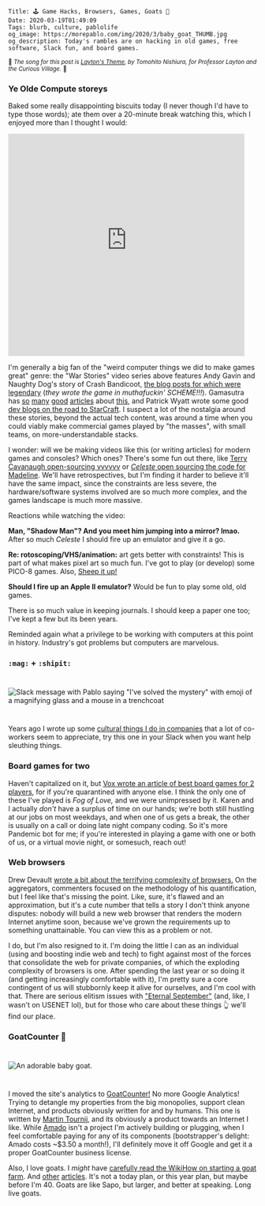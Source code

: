     Title: 🕹 Game Hacks, Browsers, Games, Goats 🐐
    Date: 2020-03-19T01:49:09
    Tags: blurb, culture, pablolife
    og_image: https://morepablo.com/img/2020/3/baby_goat_THUMB.jpg
    og_description: Today's rambles are on hacking in old games, free software, Slack fun, and board games.

<small>🎵 <em>The song for this post is <a href="https://www.youtube.com/watch?v=jiHKGmb7_jA">Layton's Theme</a>, by Tomohito Nishiura, for Professor Layton and the Curious Village.</em> 🎵</small>

### Ye Olde Compute storeys

Baked some really disappointing biscuits today (I never though I'd have to type
those words); ate them over a 20-minute break watching this, which I enjoyed
more than I thought I would:

<iframe width="800" height="450" style="display: block; max-width: 95%" src="https://www.youtube-nocookie.com/embed/sw0VfmXKq54" frameborder="0" allow="accelerometer; autoplay; encrypted-media; gyroscope; picture-in-picture" allowfullscreen></iframe>

I'm generally a big fan of the "weird computer things we did to make games
great" genre: the "War Stories" video series above features Andy Gavin and Naughty
Dog's story of Crash Bandicoot, [the blog posts for which were legendary][1]
(_they wrote the game in muthafuckin' SCHEME!!!_). Gamasutra has [so][2]
[many][3] [good][4] [articles][5] about [this][6], and Patrick Wyatt wrote some
good [dev blogs on the road to StarCraft][7]. I suspect a lot of the
nostalgia around these stories, beyond the actual tech content, was around a
time when you could viably make commercial games played by "the masses", with
small teams, on more-understandable stacks.

I wonder: will we be making videos like this (or writing articles) for modern
games and consoles? Which ones? There's some fun out there, like [Terry Cavanaugh
open-sourcing vvvvvv][8] or [_Celeste_ open sourcing the code for Madeline][9].
We'll have retrospectives, but I'm finding it harder to believe it'll have the
same impact, since the constraints are less severe, the hardware/software
systems involved are so much more complex, and the games landscape is much more
massive.

Reactions while watching the video:

**Man, "Shadow Man"? And you meet him jumping into a mirror? lmao.** After so
much _Celeste_ I should fire up an emulator and give it a go.

**Re: rotoscoping/VHS/animation:** art gets better with constraints! This is
part of what makes pixel art so much fun. I've got to play (or develop) some
PICO-8 games. Also, [Sheep it up!][10]

**Should I fire up an Apple II emulator?** Would be fun to play some old, old
games.

There is so much value in keeping journals. I should keep a paper one too; I've
kept a few but its been years.

Reminded again what a privilege to be working with computers at this point in
history. Industry's got problems but computers are marvelous.

### `:mag:` + `:shipit:`

<div class="caption-img-block" style="margin: 25px auto">
<img src="/img/2020/3/mag_shipit.png" alt="Slack message with Pablo saying &quot;I've solved the mystery&quot; with emoji of a magnifying glass and a mouse in a trenchcoat" style="margin: 15px auto;" />
</div>

Years ago I wrote up some [cultural things I do in companies][11] that a lot of
co-workers seem to appreciate, try this one in your Slack when you want help
sleuthing things.

### Board games for two

Haven't capitalized on it, but [Vox wrote an article of best board games for 2
players][20], for if you're quarantined with anyone else. I think the only one
of these I've played is _Fog of Love,_ and we were unimpressed by it. Karen and
I actually _don't_ have a surplus of time on our hands; we're both still
hustling at our jobs on most weekdays, and when one of us gets a break, the
other is usually on a call or doing late night company coding. So it's more
Pandemic bot for me; if you're interested in playing a game with one or both of
us, or a virtual movie night, or somesuch, reach out!

### Web browsers

Drew Devault [wrote a bit about the terrifying complexity of browsers.][12] On
the aggregators, commenters focused on the methodology of his quantification,
but I feel like that's missing the point. Like, sure, it's flawed and an
approximation, but it's a cute number that tells a story I don't think anyone
disputes: nobody will build a new web browser that renders the modern Internet
anytime soon, because we've grown the requirements up to something unattainable.
You can view this as a problem or not.

I do, but I'm also resigned to it. I'm doing the little I can as an individual
(using and boosting indie web and tech) to fight against most of the forces that
consolidate the web for private companies, of which the exploding complexity of
browsers is one. After spending the last year or so doing it (and getting
increasingly comfortable with it), I'm pretty sure a core contingent of us will
stubbornly keep it alive for ourselves, and I'm cool with that. There are
serious elitism issues with ["Eternal September"][19] (and, like, I wasn't on
USENET lol), but for those who care about these things 👆 we'll find our place.

### GoatCounter 🐐

<div class="caption-img-block" style="margin: 25px auto">
<img src="/img/2020/3/baby_goat_THUMB.jpg" alt="An adorable baby goat." style="margin: 15px auto;" />
</div>

I moved the site's analytics to [GoatCounter!][13] No more Google Analytics!
Trying to detangle my properties from the big monopolies, support clean
Internet, and products obviously written for and by humans. This one is written
by [Martin Tournij][14], and its obviously a product towards an Internet I like.
While [Amado][15] isn't a project I'm actively building or plugging, when I feel
comfortable paying for any of its components (bootstrapper's delight: Amado
costs ~$3.50 a month!), I'll definitely move it off Google and get it a proper
GoatCounter business license.

Also, I love goats. I _might_ have [carefully read the WikiHow on starting a
goat farm][16]. And [other][17] [articles][18]. It's not a today plan, or this
year plan, but maybe before I'm 40. Goats are like Sapo, but larger, and better
at speaking. Long live goats.

   [1]: https://all-things-andy-gavin.com/2011/02/02/making-crash-bandicoot-part-1/
   [2]: https://www.gamasutra.com/view/news/310570/Developers_share_their_most_memorable_dirty_coding_tricks.php
   [3]: https://www.gamasutra.com/view/news/316344/Game_makers_share_some_of_their_favorite_dev_hacks.php
   [4]: https://www.gamasutra.com/view/feature/194772/dirty_game_dev_tricks.php?print=1
   [5]: https://www.gamasutra.com/view/feature/132500/dirty_coding_tricks.php
   [6]: https://www.gamasutra.com/view/news/249475/More_dirty_coding_tricks_from_game_developers.php
   [7]: https://www.codeofhonor.com/blog/tough-times-on-the-road-to-starcraft
   [8]: https://github.com/TerryCavanagh/VVVVVV
   [9]: https://github.com/NoelFB/Celeste/blob/master/Source/Player/Player.cs
   [10]: https://www.gamasutra.com/blogs/DoctorLudos/20171207/311143/Making_a_Game_Boy_game_in_2017_A_quotSheep_It_Upquot_PostMortem_part_12.php
   [11]: /2018/02/culture-hacks.html
   [12]: https://drewdevault.com/2020/03/18/Reckless-limitless-scope.html
   [13]: https://www.goatcounter.com/
   [14]: https://www.arp242.net/
   [15]: https://amado.app
   [16]: https://www.wikihow.com/Start-a-Goat-Farm
   [17]: https://www.motherearthnews.com/homesteading-and-livestock/how-to-be-a-goat-farmer-zbcz1402
   [18]: https://www.beginningfarmers.org/goat-farming/
   [19]: https://en.wikipedia.org/wiki/Eternal_September
   [20]: https://www.vox.com/culture/2020/3/17/21182427/board-games-2-players-best-quarantine
